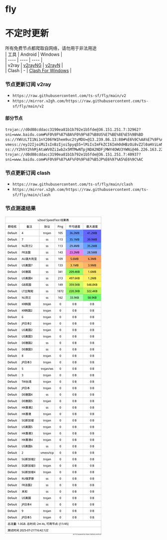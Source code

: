 # fly
# 不定时更新
所有免费节点都爬取自网络，请勿用于非法用途  
|  工具  | Android  | Windows  |  
|  ----  | ----   | ----  |  
| v2ray  | [v2rayNG](https://github.com/2dust/v2rayNG/releases) | [v2rayN](https://github.com/2dust/v2rayN/releases) |  
| Clash  | - | [Clash For Windows](https://github.com/2dust/clashN/releases) | 
  
### 节点更新订阅  v2ray
- `https://raw.githubusercontent.com/ts-sf/fly/main/v2`  
- `https://mirror.v2gh.com/https://raw.githubusercontent.com/ts-sf/fly/main/v2`  

#### 部分节点  
``` 
trojan://d0d08cddacc3190ea81b1b792e1b5fde@36.151.251.7:32962?sni=www.baidu.com#%F0%9F%87%BA%F0%9F%87%B8US%E7%BE%8E%E5%9B%BD
ss://YWVzLTI1Ni1nY206YW1hem9uc2tyMDU=@13.239.86.13:80#%E6%9C%AA%E7%9F%A5
vmess://eyJ2IjoiMiIsInBzIjoi5pyq55+lMiIsImFkZCI6Imh0dHBzOi8vZ2l0aHViLmNvbS9BTElJTEFQUk8vdjJyYXlORy1Db25maWciLCJwb3J0IjoiNDMzIiwiaWQiOiJGcmVlIiwiYWlkIjoiMCIsInNjeSI6ImNoYWNoYTIwLXBvbHkxMzA1IiwibmV0IjoidGNwIiwidHlwZSI6Im5vbmUiLCJob3N0IjoiIiwicGF0aCI6IiIsInRscyI6IiIsInNuaSI6IiIsInRlc3RfbmFtZSI6IjIifQ==
ss://Y2hhY2hhMjAtaWV0Zi1wb2x5MTMwNTpjNDA2NDFjMWY4OWU3YWNi@46.226.163.225:57456#%F0%9F%87%AC%F0%9F%87%A7GB%E8%8B%B1%E5%9B%BD%20358.1KB%2Fs
trojan://d0d08cddacc3190ea81b1b792e1b5fde@36.151.251.7:40937?sni=www.baidu.com#%F0%9F%87%AF%F0%9F%87%B5JP%E6%97%A5%E6%9C%AC
```
### 节点更新订阅  clash
- `https://raw.githubusercontent.com/ts-sf/fly/main/clash`  
- `https://mirror.v2gh.com/https://raw.githubusercontent.com/ts-sf/fly/main/clash`  

### 节点测速结果
![image](traffic.png)
